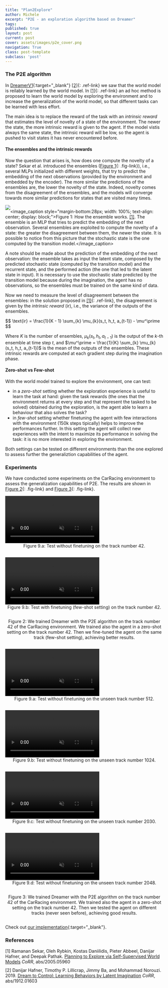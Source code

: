 ```yaml
---
title: "Plan2Explore"
author: Michele
excerpt: "P2E - an exploration algorithm based on Dreamer"
tags:
published: true
layout: post
current: post
cover: assets/images/p2e_cover.png
navigation: True
class: post-template
subclass: 'post'
---
```


### The P2E algorithm
In [DreamerV1]({{site.baseurl}}/2023/06/16/dreamer_v1.html){:target="_blank"} [[2]](#ref-2){: .ref-link} we saw that the world model is reilably learned by the world model. In [[1]](#ref-1){: .ref-link} an ad hoc method is proposed to learn the world model by exploring the environment and to increase the generalization of the world model, so that different tasks can be learned with less effort.

The main idea is to replace the reward of the task with an *intrinsic reward* that estimates the level of novelty of a state of the environment. The newer the state, the more intrinsic reward is given to the agent. If the model vistis always the same state, the intrinsic reward will be low, so the agent is pushed to visit states it has never encountered before.

#### The ensembles and the intrinsic rewards
Now the question that arises is, how does one compute the novelty of a state? Sekar et al. introduced the ensembles ([Figure 1](#fig-ens){: .fig-link}), i.e., several MLPs initialized with different weights, that try to predict the embedding of the next observations (provided by the environment and embedded by the encoder). The more similar the predictions of the ensembles are, the lower the novelty of the state. Indeed, novelty comes from the disagreement of the ensembles, and the models will converge towards more similar predictions for states that are visited many times.

<img id="fig-ens" src="{{site.baseurl}}/assets/images/p2e/ensemble.png" style="margin-bottom: 10px; max-width: 300px;" /><image_caption style="margin-bottom:28px; width: 100%; text-align: center; display: block;">Figure 1: How the ensemble works. <a href="#ref-1" class="ref-link">[1]</a>. The ensemble is an MLP that tries to predict the embedding of the next observation. Several ensembles are exploited to compute the novelty of a state: the greater the disagreement between them, the newer the state. It is possible to notice from this picture that the stochastic state is the one computed by the transition model.</image_caption>

A note should be made about the prediction of the embedding of the next observation: the ensemble takes as input the latent state, composed by the predicted stochastic state (computed by the transition model) and the recurrent state, and the performed action (the one that led to the latent state in input). It is necessary to use the stochastic state predicted by the transition model because during the imagination, the agent has no observations, so the ensembles must be trained on the same kind of data.

Now we need to measure the level of disagreement between the ensembles: in the solution proposed in [[1]](#ref-1){: .ref-link}, the disagreement is given by the *intrinsic reward* ($\text{ir}$), i.e., the variance of the outputs of the ensembles.

<div class="formula-wrapper">
    $$ \text{ir} = \frac{1}{K - 1} \sum_{k} \mu_{k}(s_t, h_t, a_{t-1}) - \mu^\prime $$
</div>

Where $K$ is the number of ensembles, $\mu_{k}(s_t, h_t, a_{t-1})$ is the output of the $k$-th ensemble at time step $t$, and $\mu^\prime = \frac{1}{K} \sum_{k} \mu_{k}(s_t, h_t, a_{t-1})$ is the mean of the outputs of the ensembles.
These intrinsic rewards are computed at each gradient step during the imagination phase.

#### Zero-shot vs Few-shot

With the world model trained to explore the environment, one can test:

* in a *zero-shot* setting whether the exploration experience is useful to learn the task at hand: given the task rewards (the ones that the environment returns at every step and that represent the tasked to be solved) obtained during the exploration, is the agent able to learn a behaviour that also solves the task?
* in *few-shot* setting whether finetuning the agent with few interactions with the environment (150k steps tipically) helps to improve the performances further. In this setting the agent will collect new experiences with the intent to maximize its performance in solving the task: it is no more interested in exploring the environment.

Both settings can be tested on different environments than the one explored to assess further the generaliztion capabilities of the agent.

### Experiments

We have conducted some experiments on the CarRacing environment to assess the generalization capabilities of P2E. The results are shown in [Figure 2](#fig-few){: .fig-link} and [Figure 3](#fig-zero){: .fig-link}.

<div class="blog-img-wrapper video" id="fig-few" style="margin-bottom: 10px;">
    <div class="video-wrapper">
        <video muted autoplay loop controls>
            <source src="/assets/videos/p2e/zero-shot-42.mp4" type="video/mp4" />
        </video><image_caption style="margin-bottom:28px; width: 100%; text-align: center; display: block;">Figure 9.a: Test without finetuning on the track number 42.</image_caption>
    </div>
    <div class="video-wrapper">
        <video muted autoplay loop controls>
            <source src="/assets/videos/p2e/few-shot-42.mp4" type="video/mp4" />
        </video><image_caption style="margin-bottom:28px; width: 100%; text-align: center; display: block;">Figure 9.b: Test with finetuning (few-shot setting) on the track number 42.</image_caption>
    </div>
</div><image_caption style="margin-bottom:28px; width: 100%; text-align: center; display: block;">Figure 2: We trained Dreamer with the P2E algorithm on the track number 42 of the CarRacing environment. We trained also the agent in a zero-shot setting on the track number 42. Then we fine-tuned the agent on the same track (few-shot setting), achieving better results. </image_caption>

<div class="blog-img-wrapper video" id="fig-zero" style="margin-bottom: 10px;">
    <div class="video-wrapper">
        <video muted autoplay loop controls>
            <source src="/assets/videos/p2e/zero-shot-512.mp4" type="video/mp4" />
        </video><image_caption style="margin-bottom:28px; width: 100%; text-align: center; display: block;">Figure 9.a: Test without finetuning on the unseen track number 512.</image_caption>
    </div>
    <div class="video-wrapper">
        <video muted autoplay loop controls>
            <source src="/assets/videos/p2e/zero-shot-1024.mp4" type="video/mp4" />
        </video><image_caption style="margin-bottom:28px; width: 100%; text-align: center; display: block;">Figure 9.b: Test without finetuning on the unseen track number 1024.</image_caption>
    </div>
    <div class="video-wrapper">
        <video muted autoplay loop controls>
            <source src="/assets/videos/p2e/zero-shot-2030.mp4" type="video/mp4" />
        </video><image_caption style="margin-bottom:28px; width: 100%; text-align: center; display: block;">Figure 9.c: Test without finetuning on the unseen track number 2030.</image_caption>
    </div>
    <div class="video-wrapper">
        <video muted autoplay loop controls>
            <source src="/assets/videos/p2e/zero-shot-2048.mp4" type="video/mp4" />
        </video>
        <image_caption style="margin-bottom:28px; width: 100%; text-align: center; display: block;">Figure 9.d: Test without finetuning on the unseen track number 2048.</image_caption>
    </div>
</div><image_caption style="margin-bottom:28px; width: 100%; text-align: center; display: block;">Figure 3: We trained Dreamer with the P2E algorithm on the track number 42 of the CarRacing environment. We trained also the agent in a zero-shot setting on the track number 42. Then we tested the agent on different tracks (never seen before), achieving good results.</image_caption>

Check out [our implementation](https://github.com/Eclectic-Sheep/sheeprl){:target="_blank"}.

### References
<div id="ref-1" class="ref" style="margin-bottom: 10px">[1] Ramanan Sekar, Oleh Rybkin, Kostas Daniilidis, Pieter Abbeel, Danijar Hafner, and Deepak Pathak. <a target="_blank" href="https://arxiv.org/abs/2005.05960">Planning to Explore via Self-Supervised World Models</a> <i>CoRR</i>, abs/2005.05960</div>

<div id="ref-2" class="ref" style="margin-bottom: 10px">[2] Danijar Hafner, Timothy P. Lillicrap, Jimmy Ba, and
Mohammad Norouzi. 2019. <a target="_blank" href="https://arxiv.org/abs/1912.01603">Dream to Control: Learning Behaviors by Latent Imagination</a> <i>CoRR</i>, abs/1912.01603</div>